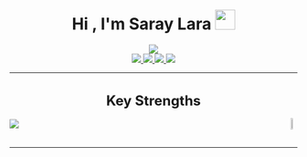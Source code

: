   <!-- Links -->
<div align="center">
    <h1>Hi , I'm Saray Lara <img src="https://media.giphy.com/media/hvRJCLFzcasrR4ia7z/giphy.gif" width="35"></h1>

<a href="https://github.com/DenverCoder1/readme-typing-svg">
	 <img src="https://readme-typing-svg.herokuapp.com?font=Time+New+Roman&color=%23FDBAC5&size=25&center=true&vCenter=true&width=600&height=100&lines=Software+Engineer;Student+at+U-Tad+University;Always+learning+new+things">

<!-- REDES SOCIALES -->
<div>
    <a href="https://saraylara.com/" text-decoration="none">
	      <img src="https://img.shields.io/badge/saraylara.com-black?logo=googlechrome&logoColor=white&link=saraylara.com">
	</a>

<a href="https://www.twitch.tv/sasahershko" text-decoration="none">
	      <img src="https://img.shields.io/badge/sasahershko-black?logo=twitch&logoColor=white">
	</a>

<a href="https://twitter.com/ssaraylara" text-decoration="none">
	      <img src="https://img.shields.io/badge/SSARAYLARA-black?logo=x">
	</a>

<a href="https://www.linkedin.com/in/saray-lara-7b79b32a0/" text-decoration="none">
	      <img src="https://img.shields.io/badge/Saray_Lara-black?logo=linkedin&logoColor=white
          ">
	</a>


  </a>
</div>

<!--## <picture><img align="right" src = "https://github.com/7oSkaaa/7oSkaaa/blob/main/Images/about_me.gif?raw=true" width = 50px></picture> About me-->


 <hr/>
 
<div align="center">
  <h1 style="font-size: 24px;">Key Strengths</h1>
  <div style="display: flex; justify-content: space-between; align-items: center; flex-wrap: wrap;">
    <div>
      <!-- Iconos -->
      <img src="https://skillicons.dev/icons?i=c,cs,cpp,py,php,git,arduino,aws,cloudflare,html,css,js,discord,eclipse,github,linkedin,notion,obsidian,pr,ubuntu,kali,visualstudio,vscode&perline=8"/>
    </div>
    <div>
      <!-- GIF -->
      <img src="https://gomycode.com/eg/wp-content/uploads/sites/28/2023/11/giphy.gif" style="max-width: 100px; width: 45%; height: auto;">
    </div>
  </div>
</div>




<br/>
<hr/>